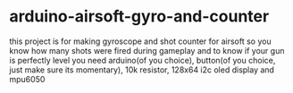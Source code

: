 # arduino-airsoft-gyro-and-counter
this project is for making gyroscope and shot counter for airsoft 
so you know how many shots were fired during gameplay and to know if your gun is perfectly level
you need arduino(of you choice), button(of you choice, just make sure its momentary), 10k resistor, 128x64 i2c oled display and mpu6050
